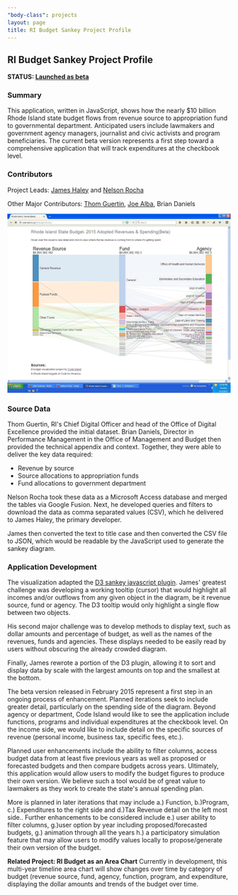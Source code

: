 ```yaml
---
"body-class": projects
layout: page
title: RI Budget Sankey Project Profile
---
```


## RI Budget Sankey Project Profile

**STATUS: [Launched as beta](/RI_Budget_Sankey)**

### Summary

This application, written in JavaScript, shows how the nearly $10 billion Rhode Island state budget flows from revenue source to appropriation fund to governmental department. Anticipated users include lawmakers and government agency managers, journalist and civic activists and program beneficiaries. The current beta version represents a first step toward a comprehensive application that will track expenditures at the checkbook level.

### Contributors

Project Leads: [James Haley](https://github.com/jamesrhaley) and [Nelson Rocha](https://github.com/nelsonri72)

Other Major Contributors: [Thom Guertin](https://github.com/thomguertin), [Joe Alba](https://github.com/joealba), Brian Daniels

![RI Budget Sankey image](/images/photos/RI_Budget_Sankey1.JPG)

### Source Data

Thom Guertin, RI's Chief Digital Officer and head of the Office of Digital Excellence provided the initial dataset. Brian Daniels, Director in Performance Management in the Office of Management and Budget then provided the technical appendix and context. Together, they were able to deliver the key data required: 

* Revenue by source
* Source allocations to appropriation funds
* Fund allocations to government department 

Nelson Rocha took these data as a Microsoft Access database and merged the tables via Google Fusion. Next, he developed queries and filters to download the data as comma separated values (CSV), which he delivered to James Haley, the primary developer.

James then converted the text to title case and then converted the CSV file to JSON, which would be readable by the JavaScript used to generate the sankey diagram.

### Application Development

The visualization adapted the [D3 sankey javascript plugin](https://github.com/d3/d3-plugins/tree/master/sankey). James' greatest challenge was developing a working tooltip (cursor) that would highlight all incomes and/or outflows from any given object in the diagram, be it revenue source, fund or agency. The D3 tooltip would only highlight a single flow between two objects.

His second major challenge was to develop methods to display text, such as dollar amounts and percentage of budget, as well as the names of the revenues, funds and agencies. These displays needed to be easily read by users without obscuring the already crowded diagram.

Finally, James rewrote a portion of the D3 plugin, allowing it to sort and display data by scale with the largest amounts on top and the smallest at the bottom.

The beta version released in February 2015 represent a first step in an ongoing process of enhancement. Planned iterations seek to include greater detail, particularly on the spending side of the diagram. Beyond agency or department, Code Island would like to see the application include functions, programs and individual expenditures at the checkbook level. On the income side, we would like to include detail on the specific sources of revenue (personal income, business tax, specific fees, etc.).

Planned user enhancements include the ability to filter columns, access budget data from at least five previous years as well as proposed or forecasted budgets and then compare budgets across years. Ultimately, this application would allow users to modify the budget figures to produce their own version. We believe such a tool would be of great value to lawmakers as they work to create the state's annual spending plan.

More is planned in later iterations that may include a.) Function, b.)Program, c.) Expenditures to the right side and d.)Tax Revenue detail on the left most side..  Further enhancements to be considered include e.) user ability to filter columns, g.)user  option by year including proposed/forecasted budgets,  g.) animation through all the years  h.) a participatory simulation feature that may allow users to modify values locally to propose/generate their own version of the budget.  

**Related Project: RI Budget as an Area Chart** Currently in development, this multi-year timeline area chart will show changes over time by category of budget (revenue source, fund, agency, function, program, and expenditure, displaying the dollar amounts and trends of the budget over time.
